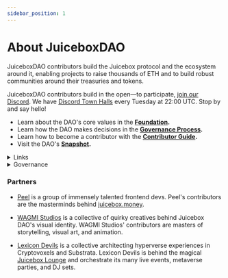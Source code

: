 ```yaml
---
sidebar_position: 1
---
```


# About JuiceboxDAO

JuiceboxDAO contributors build the Juicebox protocol and the ecosystem around it, enabling projects to raise thousands of ETH and to build robust communities around their treasuries and tokens.

JuiceboxDAO contributors build in the open—to participate, [join our Discord](https://discord.gg/juicebox). We have [Discord Town Halls](https://discord.gg) every Tuesday at 22:00 UTC. Stop by and say hello!

- Learn about the DAO's core values in the **[Foundation](foundation).**
- Learn how the DAO makes decisions in the **[Governance Process](process).**
- Learn how to become a contributor with the **[Contributor Guide](contribute).**
- Visit the DAO's **[Snapshot](https://snapshot.org/#/jbdao.eth).**

<details>

<summary>Links</summary>

#### Website
[Juicebox](https://juicebox.money/#/)<br/>
[Goerli Juicebox](https://goerli.juicebox.money/)<br/>
[JuiceboxDAO](https://juicebox.money/#/p/juicebox)

#### Community
[Discord](https://discord.gg/juicebox)<br/>
[Twitter](https://twitter.com/juiceboxETH)<br/>
[Cryptovoxels Lounge](https://www.cryptovoxels.com/parcels/6188)<br/>
[YouTube](https://www.youtube.com/channel/UCcImxeZpiixxCGdRqp4JE_g)

#### Resources
[Docs, Guides, and Blog](https://info.juicebox.money/)<br/>
[Github](https://github.com/jbx-protocol)<br/>
[Notion](https://juicebox.notion.site/Juicebox-Notion-7b2436cec0c145c88b3efa0376c6dba3)<br/>
[Dune Analytics](https://dune.xyz/twodam)<br/>
[JuiceTool](https://juicetool.xyz/)<br/>
[Moody's DAO](https://docs.google.com/spreadsheets/d/1zb3gHOdWiAbXDTdBA9ixv2yOJDIzCo_fEwLDdbTvJVo/edit#gid=0)<br/>
[Brand Kit](https://juicebox.notion.site/Brand-Kit-b1036dfdae1448cc82f1b9be863694b5)<br/>
[Juicebox](https://app.usefathom.com/share/eryrrjsv/juicebox.money) and [Juice Docs](https://app.usefathom.com/share/umyovgdg/info.juicebox.money) Analytics

</details>


<details>

<summary>Governance</summary>

Juicebox governance runs on a [14 day cycle](process). Discord temperature checks take place at the start of each funding cycle. Proposals are then uploaded to the DAO's [Snapshot space](https://vote.juicebox.money/#/jbdao.eth) for offchain voting. *Read the [governance process](process) to learn more.*

#### Vote Here
[Juicebox Snapshot](https://vote.juicebox.money/#/jbdao.eth)<br/>
[Snapshot Delegation](https://vote.juicebox.money/#/delegate/jbdao.eth)<br/>

#### Tutorials and Guides
[How to Make a Governance Proposal](proposals)<br/>
[How to Contribute](contribute)<br/>

#### DAO Documents and Resources
[Governance Process](process)<br/>
[Juicebox DAO Foundation](foundation)<br/>
[Active Snapshot Proposals](https://jbx-protocol.github.io/juice-snapshot-dashboard/)<br/>
[Juicebox DAO Accounting](https://drive.google.com/drive/folders/1JsMOMXz6Z684DsTsLiJu3mo7jNAwjYwQ)<br/>

</details>

### Partners

* [Peel](https://juicebox.money/#/p/peel) is a group of immensely talented frontend devs. Peel's contributors are the masterminds behind [juicebox.money](https://www.juicebox.money).

* [WAGMI Studios](https://juicebox.money/#/p/wagmistudios) is a collective of quirky creatives behind Juicebox DAO's visual identity. WAGMI Studios' contributors are masters of storytelling, visual art, and animation.

* [Lexicon Devils](https://juicebox.money/#/p/lexicondevils) is a collective architecting hyperverse experiences in Cryptovoxels and Substrata. Lexicon Devils is behind the magical [Juicebox Lounge](http://juicebox.lexicondevils.xyz/) and orchestrate its many live events, metaverse parties, and DJ sets.
